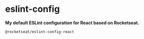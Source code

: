 # eslint-config

**My default ESLint configuration for React based on Rocketseat.**

`@rocketseat/eslint-config-react`